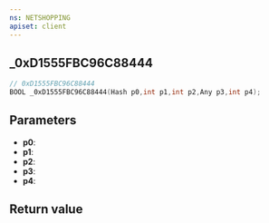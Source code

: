 ```yaml
---
ns: NETSHOPPING
apiset: client
---
```

## _0xD1555FBC96C88444

```c
// 0xD1555FBC96C88444
BOOL _0xD1555FBC96C88444(Hash p0,int p1,int p2,Any p3,int p4);
```


## Parameters
* **p0**:
* **p1**:
* **p2**:
* **p3**:
* **p4**:

## Return value

